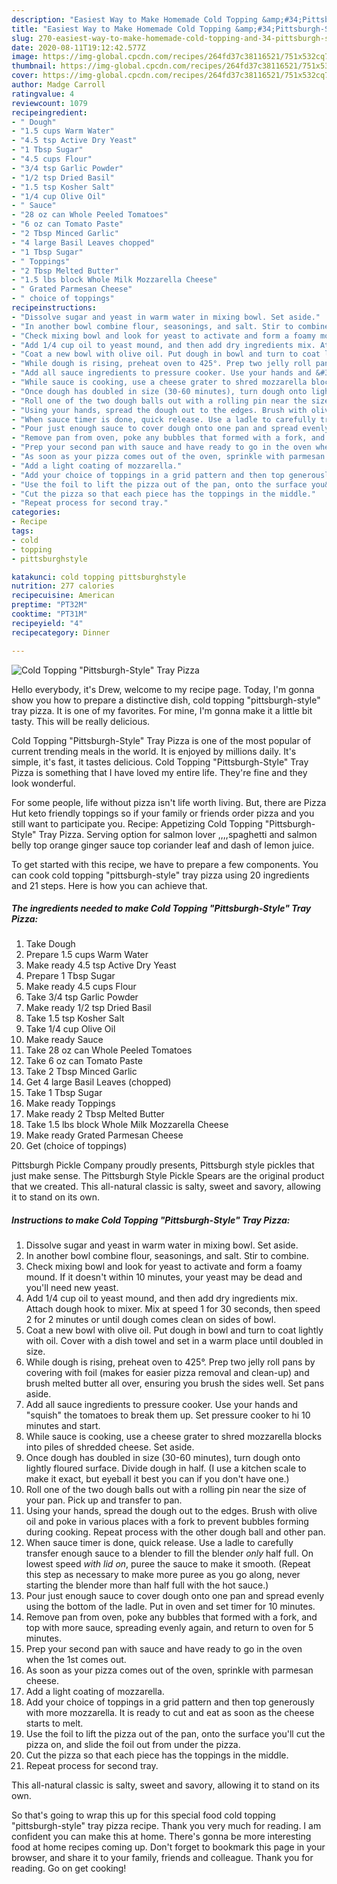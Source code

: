 ```yaml
---
description: "Easiest Way to Make Homemade Cold Topping &amp;#34;Pittsburgh-Style&amp;#34; Tray Pizza"
title: "Easiest Way to Make Homemade Cold Topping &amp;#34;Pittsburgh-Style&amp;#34; Tray Pizza"
slug: 270-easiest-way-to-make-homemade-cold-topping-and-34-pittsburgh-style-and-34-tray-pizza
date: 2020-08-11T19:12:42.577Z
image: https://img-global.cpcdn.com/recipes/264fd37c38116521/751x532cq70/cold-topping-pittsburgh-style-tray-pizza-recipe-main-photo.jpg
thumbnail: https://img-global.cpcdn.com/recipes/264fd37c38116521/751x532cq70/cold-topping-pittsburgh-style-tray-pizza-recipe-main-photo.jpg
cover: https://img-global.cpcdn.com/recipes/264fd37c38116521/751x532cq70/cold-topping-pittsburgh-style-tray-pizza-recipe-main-photo.jpg
author: Madge Carroll
ratingvalue: 4
reviewcount: 1079
recipeingredient:
- " Dough"
- "1.5 cups Warm Water"
- "4.5 tsp Active Dry Yeast"
- "1 Tbsp Sugar"
- "4.5 cups Flour"
- "3/4 tsp Garlic Powder"
- "1/2 tsp Dried Basil"
- "1.5 tsp Kosher Salt"
- "1/4 cup Olive Oil"
- " Sauce"
- "28 oz can Whole Peeled Tomatoes"
- "6 oz can Tomato Paste"
- "2 Tbsp Minced Garlic"
- "4 large Basil Leaves chopped"
- "1 Tbsp Sugar"
- " Toppings"
- "2 Tbsp Melted Butter"
- "1.5 lbs block Whole Milk Mozzarella Cheese"
- " Grated Parmesan Cheese"
- " choice of toppings"
recipeinstructions:
- "Dissolve sugar and yeast in warm water in mixing bowl. Set aside."
- "In another bowl combine flour, seasonings, and salt. Stir to combine."
- "Check mixing bowl and look for yeast to activate and form a foamy mound. If it doesn&#39;t within 10 minutes, your yeast may be dead and you&#39;ll need new yeast."
- "Add 1/4 cup oil to yeast mound, and then add dry ingredients mix. Attach dough hook to mixer. Mix at speed 1 for 30 seconds, then speed 2 for 2 minutes or until dough comes clean on sides of bowl."
- "Coat a new bowl with olive oil. Put dough in bowl and turn to coat lightly with oil. Cover with a dish towel and set in a warm place until doubled in size."
- "While dough is rising, preheat oven to 425°. Prep two jelly roll pans by covering with foil (makes for easier pizza removal and clean-up) and brush melted butter all over, ensuring you brush the sides well. Set pans aside."
- "Add all sauce ingredients to pressure cooker. Use your hands and &#34;squish&#34; the tomatoes to break them up. Set pressure cooker to hi 10 minutes and start."
- "While sauce is cooking, use a cheese grater to shred mozzarella blocks into piles of shredded cheese. Set aside."
- "Once dough has doubled in size (30-60 minutes), turn dough onto lightly floured surface. Divide dough in half. (I use a kitchen scale to make it exact, but eyeball it best you can if you don&#39;t have one.)"
- "Roll one of the two dough balls out with a rolling pin near the size of your pan. Pick up and transfer to pan."
- "Using your hands, spread the dough out to the edges. Brush with olive oil and poke in various places with a fork to prevent bubbles forming during cooking. Repeat process with the other dough ball and other pan."
- "When sauce timer is done, quick release. Use a ladle to carefully transfer enough sauce to a blender to fill the blender *only* half full. On lowest speed *with lid on*, puree the sauce to make it smooth. (Repeat this step as necessary to make more puree as you go along, never starting the blender more than half full with the hot sauce.)"
- "Pour just enough sauce to cover dough onto one pan and spread evenly using the bottom of the ladle. Put in oven and set timer for 10 minutes."
- "Remove pan from oven, poke any bubbles that formed with a fork, and top with more sauce, spreading evenly again, and return to oven for 5 minutes."
- "Prep your second pan with sauce and have ready to go in the oven when the 1st comes out."
- "As soon as your pizza comes out of the oven, sprinkle with parmesan cheese."
- "Add a light coating of mozzarella."
- "Add your choice of toppings in a grid pattern and then top generously with more mozzarella. It is ready to cut and eat as soon as the cheese starts to melt."
- "Use the foil to lift the pizza out of the pan, onto the surface you&#39;ll cut the pizza on, and slide the foil out from under the pizza."
- "Cut the pizza so that each piece has the toppings in the middle."
- "Repeat process for second tray."
categories:
- Recipe
tags:
- cold
- topping
- pittsburghstyle

katakunci: cold topping pittsburghstyle 
nutrition: 277 calories
recipecuisine: American
preptime: "PT32M"
cooktime: "PT31M"
recipeyield: "4"
recipecategory: Dinner

---
```



![Cold Topping &#34;Pittsburgh-Style&#34; Tray Pizza](https://img-global.cpcdn.com/recipes/264fd37c38116521/751x532cq70/cold-topping-pittsburgh-style-tray-pizza-recipe-main-photo.jpg)

Hello everybody, it's Drew, welcome to my recipe page. Today, I'm gonna show you how to prepare a distinctive dish, cold topping &#34;pittsburgh-style&#34; tray pizza. It is one of my favorites. For mine, I'm gonna make it a little bit tasty. This will be really delicious.

Cold Topping &#34;Pittsburgh-Style&#34; Tray Pizza is one of the most popular of current trending meals in the world. It is enjoyed by millions daily. It's simple, it's fast, it tastes delicious. Cold Topping &#34;Pittsburgh-Style&#34; Tray Pizza is something that I have loved my entire life. They're fine and they look wonderful.

For some people, life without pizza isn&#39;t life worth living. But, there are Pizza Hut keto friendly toppings so if your family or friends order pizza and you still want to participate you. Recipe: Appetizing Cold Topping &#34;Pittsburgh-Style&#34; Tray Pizza. Serving option for salmon lover ,,,,spaghetti and salmon belly top orange ginger sauce top coriander leaf and dash of lemon juice.


To get started with this recipe, we have to prepare a few components. You can cook cold topping &#34;pittsburgh-style&#34; tray pizza using 20 ingredients and 21 steps. Here is how you can achieve that.

<!--inarticleads1-->

##### The ingredients needed to make Cold Topping &#34;Pittsburgh-Style&#34; Tray Pizza:

1. Take  Dough
1. Prepare 1.5 cups Warm Water
1. Make ready 4.5 tsp Active Dry Yeast
1. Prepare 1 Tbsp Sugar
1. Make ready 4.5 cups Flour
1. Take 3/4 tsp Garlic Powder
1. Make ready 1/2 tsp Dried Basil
1. Take 1.5 tsp Kosher Salt
1. Take 1/4 cup Olive Oil
1. Make ready  Sauce
1. Take 28 oz can Whole Peeled Tomatoes
1. Take 6 oz can Tomato Paste
1. Take 2 Tbsp Minced Garlic
1. Get 4 large Basil Leaves (chopped)
1. Take 1 Tbsp Sugar
1. Make ready  Toppings
1. Make ready 2 Tbsp Melted Butter
1. Take 1.5 lbs block Whole Milk Mozzarella Cheese
1. Make ready  Grated Parmesan Cheese
1. Get  (choice of toppings)


Pittsburgh Pickle Company proudly presents, Pittsburgh style pickles that just make sense. The Pittsburgh Style Pickle Spears are the original product that we created. This all-natural classic is salty, sweet and savory, allowing it to stand on its own. 

<!--inarticleads2-->

##### Instructions to make Cold Topping &#34;Pittsburgh-Style&#34; Tray Pizza:

1. Dissolve sugar and yeast in warm water in mixing bowl. Set aside.
1. In another bowl combine flour, seasonings, and salt. Stir to combine.
1. Check mixing bowl and look for yeast to activate and form a foamy mound. If it doesn&#39;t within 10 minutes, your yeast may be dead and you&#39;ll need new yeast.
1. Add 1/4 cup oil to yeast mound, and then add dry ingredients mix. Attach dough hook to mixer. Mix at speed 1 for 30 seconds, then speed 2 for 2 minutes or until dough comes clean on sides of bowl.
1. Coat a new bowl with olive oil. Put dough in bowl and turn to coat lightly with oil. Cover with a dish towel and set in a warm place until doubled in size.
1. While dough is rising, preheat oven to 425°. Prep two jelly roll pans by covering with foil (makes for easier pizza removal and clean-up) and brush melted butter all over, ensuring you brush the sides well. Set pans aside.
1. Add all sauce ingredients to pressure cooker. Use your hands and &#34;squish&#34; the tomatoes to break them up. Set pressure cooker to hi 10 minutes and start.
1. While sauce is cooking, use a cheese grater to shred mozzarella blocks into piles of shredded cheese. Set aside.
1. Once dough has doubled in size (30-60 minutes), turn dough onto lightly floured surface. Divide dough in half. (I use a kitchen scale to make it exact, but eyeball it best you can if you don&#39;t have one.)
1. Roll one of the two dough balls out with a rolling pin near the size of your pan. Pick up and transfer to pan.
1. Using your hands, spread the dough out to the edges. Brush with olive oil and poke in various places with a fork to prevent bubbles forming during cooking. Repeat process with the other dough ball and other pan.
1. When sauce timer is done, quick release. Use a ladle to carefully transfer enough sauce to a blender to fill the blender *only* half full. On lowest speed *with lid on*, puree the sauce to make it smooth. (Repeat this step as necessary to make more puree as you go along, never starting the blender more than half full with the hot sauce.)
1. Pour just enough sauce to cover dough onto one pan and spread evenly using the bottom of the ladle. Put in oven and set timer for 10 minutes.
1. Remove pan from oven, poke any bubbles that formed with a fork, and top with more sauce, spreading evenly again, and return to oven for 5 minutes.
1. Prep your second pan with sauce and have ready to go in the oven when the 1st comes out.
1. As soon as your pizza comes out of the oven, sprinkle with parmesan cheese.
1. Add a light coating of mozzarella.
1. Add your choice of toppings in a grid pattern and then top generously with more mozzarella. It is ready to cut and eat as soon as the cheese starts to melt.
1. Use the foil to lift the pizza out of the pan, onto the surface you&#39;ll cut the pizza on, and slide the foil out from under the pizza.
1. Cut the pizza so that each piece has the toppings in the middle.
1. Repeat process for second tray.


This all-natural classic is salty, sweet and savory, allowing it to stand on its own. 

So that's going to wrap this up for this special food cold topping &#34;pittsburgh-style&#34; tray pizza recipe. Thank you very much for reading. I am confident you can make this at home. There's gonna be more interesting food at home recipes coming up. Don't forget to bookmark this page in your browser, and share it to your family, friends and colleague. Thank you for reading. Go on get cooking!
